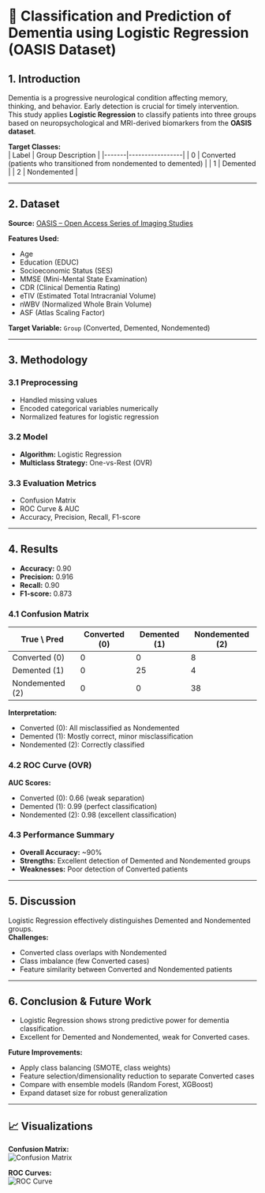 # 🧠 Classification and Prediction of Dementia using Logistic Regression (OASIS Dataset)

## 1. Introduction
Dementia is a progressive neurological condition affecting memory, thinking, and behavior. Early detection is crucial for timely intervention.  
This study applies **Logistic Regression** to classify patients into three groups based on neuropsychological and MRI-derived biomarkers from the **OASIS dataset**.  

**Target Classes:**  
| Label | Group Description |
|-------|-----------------|
| 0     | Converted (patients who transitioned from nondemented to demented) |
| 1     | Demented |
| 2     | Nondemented |

---

## 2. Dataset
**Source:** [OASIS – Open Access Series of Imaging Studies](https://datasetsearch.research.google.com/search?src=0&query=svm&docid=L2cvMTFqbnltNjduMQ%3D%3D)  

**Features Used:**  
- Age  
- Education (EDUC)  
- Socioeconomic Status (SES)  
- MMSE (Mini-Mental State Examination)  
- CDR (Clinical Dementia Rating)  
- eTIV (Estimated Total Intracranial Volume)  
- nWBV (Normalized Whole Brain Volume)  
- ASF (Atlas Scaling Factor)  

**Target Variable:** `Group` (Converted, Demented, Nondemented)

---

## 3. Methodology

### 3.1 Preprocessing
- Handled missing values  
- Encoded categorical variables numerically  
- Normalized features for logistic regression  

### 3.2 Model
- **Algorithm:** Logistic Regression  
- **Multiclass Strategy:** One-vs-Rest (OVR)  

### 3.3 Evaluation Metrics
- Confusion Matrix  
- ROC Curve & AUC  
- Accuracy, Precision, Recall, F1-score  

---

## 4. Results

- **Accuracy:** 0.90  
- **Precision:** 0.916  
- **Recall:** 0.90  
- **F1-score:** 0.873  

### 4.1 Confusion Matrix
| True \ Pred | Converted (0) | Demented (1) | Nondemented (2) |
|-------------|---------------|--------------|----------------|
| Converted (0) | 0             | 0            | 8              |
| Demented (1)  | 0             | 25           | 4              |
| Nondemented (2)| 0             | 0            | 38             |

**Interpretation:**  
- Converted (0): All misclassified as Nondemented  
- Demented (1): Mostly correct, minor misclassification  
- Nondemented (2): Correctly classified  

### 4.2 ROC Curve (OVR)
**AUC Scores:**  
- Converted (0): 0.66 (weak separation)  
- Demented (1): 0.99 (perfect classification)  
- Nondemented (2): 0.98 (excellent classification)  

### 4.3 Performance Summary
- **Overall Accuracy:** ~90%  
- **Strengths:** Excellent detection of Demented and Nondemented groups  
- **Weaknesses:** Poor detection of Converted patients  

---

## 5. Discussion
Logistic Regression effectively distinguishes Demented and Nondemented groups.  
**Challenges:**  
- Converted class overlaps with Nondemented  
- Class imbalance (few Converted cases)  
- Feature similarity between Converted and Nondemented patients  

---

## 6. Conclusion & Future Work
- Logistic Regression shows strong predictive power for dementia classification.  
- Excellent for Demented and Nondemented, weak for Converted cases.  

**Future Improvements:**  
- Apply class balancing (SMOTE, class weights)  
- Feature selection/dimensionality reduction to separate Converted cases  
- Compare with ensemble models (Random Forest, XGBoost)  
- Expand dataset size for robust generalization  

---

## 📈 Visualizations
**Confusion Matrix:**  
![Confusion Matrix](path_to_confusion_matrix_image.png)  

**ROC Curves:**  
![ROC Curve](path_to_roc_curve_image.png)

